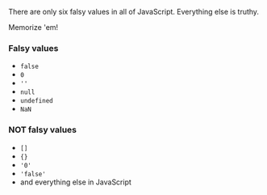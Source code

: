 There are only six falsy values in all of JavaScript. Everything else is truthy.

Memorize 'em!

### Falsy values
* `false`
* `0`
* `''`
* `null`
* `undefined`
* `NaN`

### NOT falsy values
* `[]`
* `{}`
* `'0'`
* `'false'`
* and everything else in JavaScript